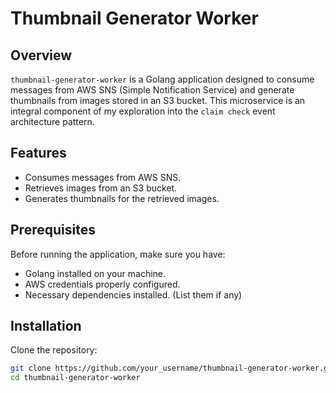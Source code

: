 # Thumbnail Generator Worker

## Overview

`thumbnail-generator-worker` is a Golang application designed to consume messages from AWS SNS (Simple Notification Service) and generate thumbnails from images stored in an S3 bucket. This microservice is an integral component of my exploration into the `claim check` event architecture pattern.

## Features

- Consumes messages from AWS SNS.
- Retrieves images from an S3 bucket.
- Generates thumbnails for the retrieved images.

## Prerequisites

Before running the application, make sure you have:

- Golang installed on your machine.
- AWS credentials properly configured.
- Necessary dependencies installed. (List them if any)

## Installation

Clone the repository:

```bash
git clone https://github.com/your_username/thumbnail-generator-worker.git
cd thumbnail-generator-worker
```
